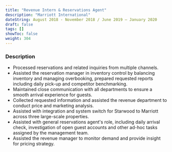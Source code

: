 ```yaml
---
title: "Revenue Intern & Reservations Agent"
description: "Marriott International"
dateString: August 2018 - November 2018 / June 2019 – January 2020
draft: false
tags: []
showToc: false
weight: 304
--- 
```

### Description
- Processed reservations and related inquiries from multiple channels.
- Assisted the reservation manager in inventory control by balancing inventory and managing overbooking, prepared requested reports including daily pick-up and competitor benchmarking.
- Maintained close communication with all departments to ensure a smooth arrival experience for guests.
- Collected requested information and assisted the revenue department to conduct price and marketing analysis.
- Assisted with integration and system switch for Starwood to Marriott across three large-scale properties.
- Assisted with general reservations agent's role, including daily arrival check, investigation of open guest accounts and other ad-hoc tasks assigned by the management team.
- Assisted the revenue manager to monitor demand and provide insight for pricing strategy.